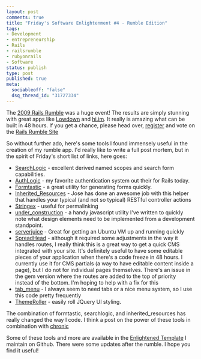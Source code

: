 ```yaml
--- 
layout: post
comments: true
title: "Friday's Software Enlightenment #4 - Rumble Edition"
tags: 
- Development
- entrepreneurship
- Rails
- railsrumble
- rubyonrails
- Software
status: publish
type: post
published: true
meta: 
  sociableoff: "false"
  dsq_thread_id: "31727334"
---
```

The [2009 Rails Rumble](http://twitter.com/gisikw) was a huge event! The results are simply stunning with great apps like [Lowdown](http://mcp.r09.railsrumble.com/) and [hi.im](http://hi.im). It really is amazing what can be built in 48 hours. If you get a chance, please head over, [register](http://r09.railsrumble.com/session/new) and vote on the [Rails Rumble Site](http://r09.railsrumble.com/entries)

So without further ado, here's some tools I found immensely useful in the creation of my rumble app. I'd really like to write a full post mortem, but in the spirit of Friday's short list of links, here goes:

* [SearchLogic](http://www.github.com/binarylogic/searchlogic) - excellent derived named scopes and search form capabilities.
* [AuthLogic](http://www.github.com/binarylogic/authlogic) - my favorite authentication system out their for Rails today.
* [Formtastic](http://www.github.com/justinfrench/formtastic) - a great utility for generating forms quickly.
* [Inherited_Resources](http://www.github.com/josevalim/inherited_resources) - Jose has done an awesome job with this helper that handles your typical (and not so typical) RESTful controller actions
* [Stringex](http://www.github.com/rsl/stringex) - useful for permalinking
* [under_construction](http://www.github.com/dpickett/under_construction) - a handy javascript utility I've written to quickly note what design elements need to be implemented from a development standpoint.
* [serverjuice](http://github.com/hartcode/serverjuice/) - Great for getting an Ubuntu VM up and running quickly
* [SpreadHead](http://www.github.com/jeffrafter/spreadhead) - although it required some adjustments in the way it handles routes, I really think this is a great way to get a quick CMS integrated with your site. It's definitely useful to have some editable pieces of your application when there's a code freeze in 48 hours. I currently use it for CMS partials (a way to have editable content inside a page), but I do not for individual pages themselves. There's an issue in the gem version where the routes are added to the top of priority instead of the bottom. I'm hoping to help with a fix for this
* [tab_menu](http://www.github.com/dpickett/tab_menu) - I always seem to need tabs or a nice menu system, so I use this code pretty frequently
* [ThemeRoller](http://jqueryui.com/themeroller/) - easily roll JQuery UI styling.

The combination of formtastic, searchlogic, and inherited_resources has really changed the way I code. I think a post on the power of these tools in combination with [chronic](http://chronic.rubyforge.org/)

Some of these tools and more are available in the [Enlightened Template](http://github.com/dpickett/enlightened_template/tree/master) I maintain on Github. There were some updates after the rumble. I hope you find it useful!
